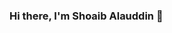 ### Hi there, I'm Shoaib Alauddin 👋

<!--
**Shoaib-Alauudin/Shoaib-Alauudin** is a ✨ _special_ ✨ repository because its `README.md` (this file) appears on your GitHub profile.

Here are some ideas to get you started:

- 🔭 I’m currently working on NLP and Computer Vision
- 🌱 I’m currently learning MLOps
- 👯 I’m looking to collaborate on different ML communities
- 🤔 I’m looking for help with ...
- 💬 Ask me about Data Science or any Machine Learning related stuff
- 📫 How to reach me: Twitter - @ShoaibAlaudin
- 😄 Pronouns: He/His
- ⚡ Fun fact: I love to travel and visit new places.
-->
